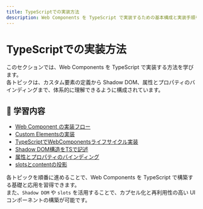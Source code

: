 ```yaml
---
title: TypeScriptでの実装方法
description: Web Components を TypeScript で実装するための基本構成と実装手順を体系的に紹介。各トピックを段階的に学べるセクションです。
---
```


# TypeScriptでの実装方法

このセクションでは、Web Components を TypeScript で実装する方法を学びます。  
各トピックは、カスタム要素の定義から Shadow DOM、属性とプロパティのバインディングまで、体系的に理解できるように構成されています。

## 🔹 学習内容

- [Web Component の実装フロー](./webcomponent-implementation-flow)
- [Custom Elementsの実装](./custom-element-implementation)
- [TypeScriptでWebComponentsライフサイクル実装](./lifecycle-and-events)
- [Shadow DOM構造をTSで記述](./shadow-dom-in-ts)
- [属性とプロパティのバインディング](./attribute-property-binding)
- [slotsとcontentの投影](./slots-and-projection)

各トピックを順番に進めることで、Web Components を TypeScript で構築する基礎と応用を習得できます。  
また、`Shadow DOM` や `slots` を活用することで、カプセル化と再利用性の高い UI コンポーネントの構築が可能です。
